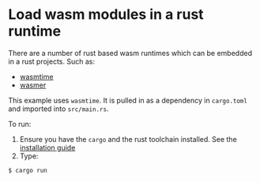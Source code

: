 # Load wasm modules in a rust runtime


There are a number of rust based wasm runtimes which can be embedded in a rust projects. Such as:
* [wasmtime](https://github.com/bytecodealliance/wasmtime)
* [wasmer](https://github.com/wasmerio/wasmer)

This example uses `wasmtime`. It is pulled in as a dependency in `cargo.toml` and imported into `src/main.rs`.

To run:
1. Ensure you have the `cargo` and the rust toolchain installed. See the [installation guide](https://www.rust-lang.org/tools/install)
2. Type:

```bash
$ cargo run
```